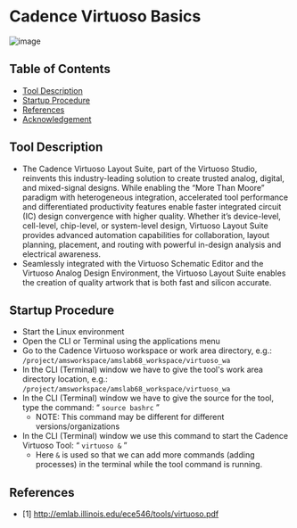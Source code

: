 Cadence Virtuoso Basics <a name="TOP"></a>
===================

![image](https://github.com/Nirvan007/Analog_Electronics/assets/127144315/80e198dd-7e71-4127-a0ee-0f0920b567cd)

## Table of Contents
* [Tool Description](#Tool-Description)
* [Startup Procedure](#Startup-Procedure)
* [References](#References)
* [Acknowledgement](#Acknowledgement)

## Tool Description
* The Cadence Virtuoso Layout Suite, part of the Virtuoso Studio, reinvents this industry-leading solution to create trusted analog, digital, and mixed-signal designs. While enabling the “More Than Moore” paradigm with heterogeneous integration, accelerated tool performance and differentiated productivity features enable faster integrated circuit (IC) design convergence with higher quality. Whether it’s device-level, cell-level, chip-level, or system-level design, Virtuoso Layout Suite provides advanced automation capabilities for collaboration, layout planning, placement, and routing with powerful in-design analysis and electrical awareness.
* Seamlessly integrated with the Virtuoso Schematic Editor and the Virtuoso Analog Design Environment, the Virtuoso Layout Suite enables the creation of quality artwork that is both fast and silicon accurate.

## Startup Procedure
* Start the Linux environment
* Open the CLI or Terminal using the applications menu
* Go to the Cadence Virtuoso workspace or work area directory, e.g.: `/project/amsworkspace/amslab68_workspace/virtuoso_wa`
* In the CLI (Terminal) window we have to give the tool's work area directory location, e.g.: `/project/amsworkspace/amslab68_workspace/virtuoso_wa`
* In the CLI (Terminal) window we have to give the source for the tool, type the command: “ `source bashrc` ”
  * NOTE: This command may be different for different versions/organizations
* In the CLI (Terminal) window we use this command to start the Cadence Virtuoso Tool: “ `virtuoso &` ”
  * Here `&` is used so that we can add more commands (adding processes) in the terminal while the tool command is running. 

## References
 - [1] http://emlab.illinois.edu/ece546/tools/virtuoso.pdf
